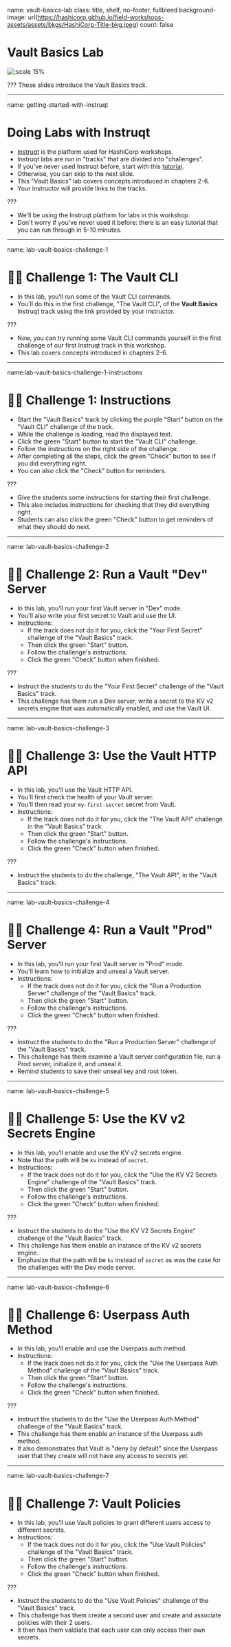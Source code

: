 name: vault-basics-lab
class: title, shelf, no-footer, fullbleed
background-image: url(https://hashicorp.github.io/field-workshops-assets/assets/bkgs/HashiCorp-Title-bkg.jpeg)
count: false

# Vault Basics Lab  

![:scale 15%](https://hashicorp.github.io/field-workshops-assets/assets/logos/logo_vault.png)

???
These slides introduce the Vault Basics track.

---
name: getting-started-with-instruqt
# Doing Labs with Instruqt
* [Instruqt](https://instruqt.com/) is the platform used for HashiCorp workshops.
* Instruqt labs are run in "tracks" that are divided into "challenges".
* If you've never used Instruqt before, start with this [tutorial](https://play.instruqt.com/embed/instruqt/tracks/getting-started-with-instruqt?token=em_dw5tjnqsditbcdps&show_challenges=true).
* Otherwise, you can skip to the next slide.
* This "Vault Basics" lab covers concepts introduced in chapters 2-6.
* Your instructor will provide links to the tracks.

???
* We'll be using the Instruqt platform for labs in this workshop.
* Don't worry if you've never used it before: there is an easy tutorial that you can run through in 5-10 minutes.

---
name: lab-vault-basics-challenge-1
# 👩‍💻 Challenge 1: The Vault CLI
* In this lab, you'll run some of the Vault CLI commands.
* You'll do this in the first challenge, "The Vault CLI", of the **Vault Basics** Instruqt track using the link provided by your instructor.

???
* Now, you can try running some Vault CLI commands yourself in the first challenge of our first Instruqt track in this workshop.
* This lab covers concepts introduced in chapters 2-6.

---
name:lab-vault-basics-challenge-1-instructions
# 👩‍💻 Challenge 1: Instructions
* Start the "Vault Basics" track by clicking the purple "Start" button on the "Vault CLI" challenge of the track.
* While the challenge is loading, read the displayed text.
* Click the green "Start" button to start the "Vault CLI" challenge.
* Follow the instructions on the right side of the challenge.
* After completing all the steps, click the green "Check" button to see if you did everything right.
* You can also click the "Check" button for reminders.

???
* Give the students some instructions for starting their first challenge.
* This also includes instructions for checking that they did everything right.
* Students can also click the green "Check" button to get reminders of what they should do next.

---
name: lab-vault-basics-challenge-2
# 👩‍💻 Challenge 2: Run a Vault "Dev" Server
* In this lab, you'll run your first Vault server in "Dev" mode.
* You'll also write your first secret to Vault and use the UI.
* Instructions:
  * If the track does not do it for you, click the "Your First Secret" challenge of the "Vault Basics" track.
  * Then click the green "Start" button.
  * Follow the challenge's instructions.
  * Click the green "Check" button when finished.

???
* Instruct the students to do the "Your First Secret" challenge of the "Vault Basics" track.
* This challenge has them run a Dev server, write a secret to the KV v2 secrets engine that was automatically enabled, and use the Vault UI.

---
name: lab-vault-basics-challenge-3
# 👩‍💻 Challenge 3: Use the Vault HTTP API
* In this lab, you'll use the Vault HTTP API.
* You'll first check the health of your Vault server.
* You'll then read your `my-first-secret` secret from Vault.
* Instructions:
  * If the track does not do it for you, click the "The Vault API" challenge in the "Vault Basics" track.
  * Then click the green "Start" button.
  * Follow the challenge's instructions.
  * Click the green "Check" button when finished.

???
* Instruct the students to do the challenge, "The Vault API", in the "Vault Basics" track.

---
name: lab-vault-basics-challenge-4
# 👩‍💻 Challenge 4: Run a Vault "Prod" Server
* In this lab, you'll run your first Vault server in "Prod" mode.
* You'll learn how to initialize and unseal a Vault server.
* Instructions:
  * If the track does not do it for you, click the "Run a Production Server" challenge of the "Vault Basics" track.
  * Then click the green "Start" button.
  * Follow the challenge's instructions.
  * Click the green "Check" button when finished.

???
* Instruct the students to do the "Run a Production Server" challenge of the "Vault Basics" track.
* This challenge has them examine a Vault server configuration file, run a Prod server, initialize it, and unseal it.
* Remind students to save their unseal key and root token.

---
name: lab-vault-basics-challenge-5
# 👩‍💻 Challenge 5: Use the KV v2 Secrets Engine
* In this lab, you'll enable and use the KV v2 secrets engine.
* Note that the path will be `kv` instead of `secret`.
* Instructions:
  * If the track does not do it for you, click the "Use the KV V2 Secrets Engine" challenge of the "Vault Basics" track.
  * Then click the green "Start" button.
  * Follow the challenge's instructions.
  * Click the green "Check" button when finished.

???
* Instruct the students to do the "Use the KV V2 Secrets Engine" challenge of the "Vault Basics" track.
* This challenge has them enable an instance of the KV v2 secrets engine.
* Emphasize that the path will be `kv` instead of `secret` as was the case for the challenges with the Dev mode server.

---
name: lab-vault-basics-challenge-6
# 👩‍💻 Challenge 6: Userpass Auth Method
* In this lab, you'll enable and use the Userpass auth method.
* Instructions:
  * If the track does not do it for you, click the "Use the Userpass Auth Method" challenge of the "Vault Basics" track.
  * Then click the green "Start" button.
  * Follow the challenge's instructions.
  * Click the green "Check" button when finished.

???
* Instruct the students to do the "Use the Userpass Auth Method" challenge of the "Vault Basics" track.
* This challenge has them enable an instance of the Userpass auth method.
* It also demonstrates that Vault is "deny by default" since the Userpass user that they create will not have any access to secrets yet.

---
name: lab-vault-basics-challenge-7
# 👩‍💻 Challenge 7: Vault Policies
* In this lab, you'll use Vault policies to grant different users access to different secrets.
* Instructions:
  * If the track does not do it for you, click the "Use Vault Policies" challenge of the "Vault Basics" track.
  * Then click the green "Start" button.
  * Follow the challenge's instructions.
  * Click the green "Check" button when finished.

???
* Instruct the students to do the "Use Vault Policies" challenge of the "Vault Basics" track.
* This challenge has them create a second user and create and associate policies with their 2 users.
* It then has them valdiate that each user can only access their own secrets.

